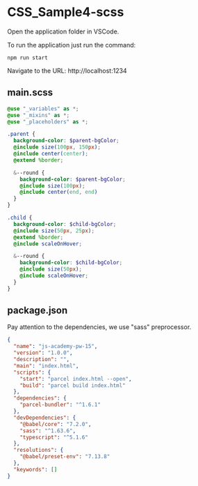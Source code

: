 # CSS_Sample4-scss

Open the application folder in VSCode.

To run the application just run the command:
```
npm run start
```

Navigate to the URL: http://localhost:1234

## main.scss

```scss
@use "_variables" as *;
@use "_mixins" as *;
@use "_placeholders" as *;

.parent {
  background-color: $parent-bgColor;
  @include size(100px, 150px);
  @include center(center);
  @extend %border;

  &--round {
    background-color: $parent-bgColor;
    @include size(100px);
    @include center(end, end)
  }
}

.child {
  background-color: $child-bgColor;
  @include size(50px, 25px);
  @extend %border;
  @include scaleOnHover;

  &--round {
    background-color: $child-bgColor;
    @include size(50px);
    @include scaleOnHover;
  }
}
```

## package.json

Pay attention to the dependencies, we use "sass" preprocessor.

```json
{
  "name": "js-academy-pw-15",
  "version": "1.0.0",
  "description": "",
  "main": "index.html",
  "scripts": {
    "start": "parcel index.html --open",
    "build": "parcel build index.html"
  },
  "dependencies": {
    "parcel-bundler": "^1.6.1"
  },
  "devDependencies": {
    "@babel/core": "7.2.0",
    "sass": "^1.63.6",
    "typescript": "^5.1.6"
  },
  "resolutions": {
    "@babel/preset-env": "7.13.8"
  },
  "keywords": []
}
```
